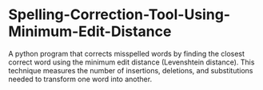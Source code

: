 # Spelling-Correction-Tool-Using-Minimum-Edit-Distance
A python program that corrects misspelled words by  finding the closest correct word using the minimum edit distance (Levenshtein distance).  This technique measures the number of insertions, deletions, and substitutions needed to  transform one word into another.
